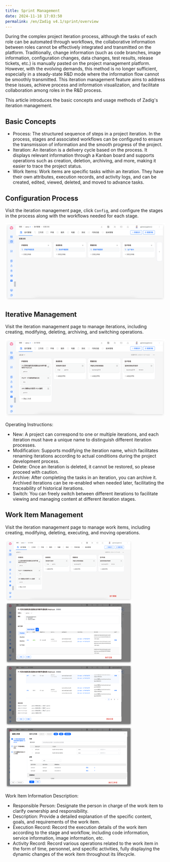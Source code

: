```yaml
---
title: Sprint Management
date: 2024-11-18 17:03:50
permalink: /en/Zadig v4.1/sprint/overview
---
```


During the complex project iteration process, although the tasks of each role can be automated through workflows, the collaborative information between roles cannot be effectively integrated and transmitted on the platform. Traditionally, change information (such as code branches, image information, configuration changes, data changes, test results, release tickets, etc.) is manually pasted on the project management platform. However, with the evolving demands, this method is no longer sufficient, especially in a steady-state R&D mode where the information flow cannot be smoothly transmitted. This iteration management feature aims to address these issues, achieve process and information visualization, and facilitate collaboration among roles in the R&D process.

This article introduces the basic concepts and usage methods of Zadig's iteration management.

## Basic Concepts

- Process: The structured sequence of steps in a project iteration. In the process, stages and associated workflows can be configured to ensure the transmission of information and the smooth progress of the project.
- Iteration: An iteration is a delivery cycle based on the process. It displays relevant information through a Kanban board and supports operations such as creation, deletion, archiving, and more, making it easier to trace the project status.
- Work Items: Work items are specific tasks within an iteration. They have their own attributes, execution records, and activity logs, and can be created, edited, viewed, deleted, and moved to advance tasks.

## Configuration Process

Visit the iteration management page, click `Config`, and configure the stages in the process along with the workflows needed for each stage.

![Process Configuration](../../../_images/sprint_flow_1.png)

## Iterative Management

Visit the iteration management page to manage iterations, including creating, modifying, deleting, archiving, and switching operations.

![Iteration Management](../../../_images/sprint_board_1.png)

Operating Instructions:
- New: A project can correspond to one or multiple iterations, and each iteration must have a unique name to distinguish different iteration processes.
- Modification: Supports modifying the iteration name, which facilitates renaming iterations according to actual conditions during the project development process.
- Delete: Once an iteration is deleted, it cannot be restored, so please proceed with caution.
- Archive: After completing the tasks in an iteration, you can archive it. Archived iterations can be re-enabled when needed later, facilitating the traceability of historical iterations.
- Switch: You can freely switch between different iterations to facilitate viewing and managing content at different iteration stages.


## Work Item Management

Visit the iteration management page to manage work items, including creating, modifying, deleting, executing, and moving operations.

<img src="../../../_images/sprint_work_item_1.png" width=400 >
<img src="../../../_images/sprint_work_item_2.png" width=400 >
<img src="../../../_images/sprint_work_item_3.png" width=400 >
<img src="../../../_images/sprint_work_item_4.png" width=400 >

Work Item Information Description:
- Responsible Person: Designate the person in charge of the work item to clarify ownership and responsibility.
- Description: Provide a detailed explanation of the specific content, goals, and requirements of the work item.
- Execution Record: Record the execution details of the work item according to the stage and workflow, including code information, service information, image information, etc.
- Activity Record: Record various operations related to the work item in the form of time, personnel, and specific activities, fully displaying the dynamic changes of the work item throughout its lifecycle.